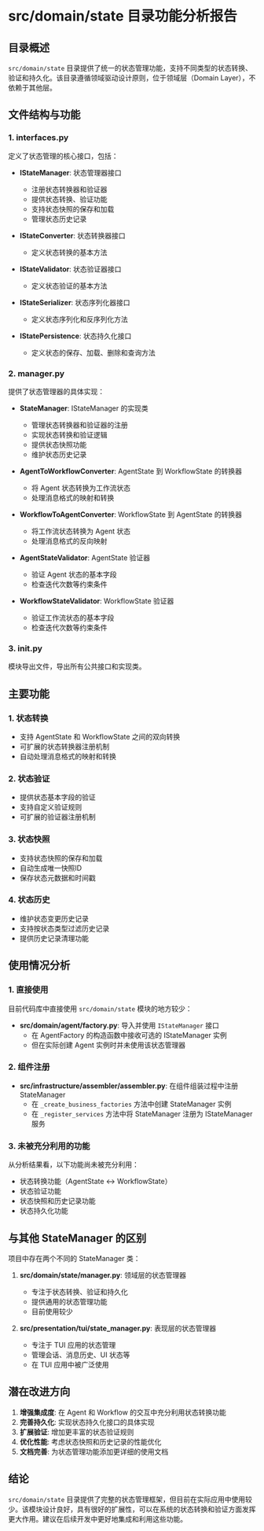 # src/domain/state 目录功能分析报告

## 目录概述

`src/domain/state` 目录提供了统一的状态管理功能，支持不同类型的状态转换、验证和持久化。该目录遵循领域驱动设计原则，位于领域层（Domain Layer），不依赖于其他层。

## 文件结构与功能

### 1. interfaces.py
定义了状态管理的核心接口，包括：

- **IStateManager**: 状态管理器接口
  - 注册状态转换器和验证器
  - 提供状态转换、验证功能
  - 支持状态快照的保存和加载
  - 管理状态历史记录

- **IStateConverter**: 状态转换器接口
  - 定义状态转换的基本方法

- **IStateValidator**: 状态验证器接口
  - 定义状态验证的基本方法

- **IStateSerializer**: 状态序列化器接口
  - 定义状态序列化和反序列化方法

- **IStatePersistence**: 状态持久化接口
  - 定义状态的保存、加载、删除和查询方法

### 2. manager.py
提供了状态管理器的具体实现：

- **StateManager**: IStateManager 的实现类
  - 管理状态转换器和验证器的注册
  - 实现状态转换和验证逻辑
  - 提供状态快照功能
  - 维护状态历史记录

- **AgentToWorkflowConverter**: AgentState 到 WorkflowState 的转换器
  - 将 Agent 状态转换为工作流状态
  - 处理消息格式的映射和转换

- **WorkflowToAgentConverter**: WorkflowState 到 AgentState 的转换器
  - 将工作流状态转换为 Agent 状态
  - 处理消息格式的反向映射

- **AgentStateValidator**: AgentState 验证器
  - 验证 Agent 状态的基本字段
  - 检查迭代次数等约束条件

- **WorkflowStateValidator**: WorkflowState 验证器
  - 验证工作流状态的基本字段
  - 检查迭代次数等约束条件

### 3. __init__.py
模块导出文件，导出所有公共接口和实现类。

## 主要功能

### 1. 状态转换
- 支持 AgentState 和 WorkflowState 之间的双向转换
- 可扩展的状态转换器注册机制
- 自动处理消息格式的映射和转换

### 2. 状态验证
- 提供状态基本字段的验证
- 支持自定义验证规则
- 可扩展的验证器注册机制

### 3. 状态快照
- 支持状态快照的保存和加载
- 自动生成唯一快照ID
- 保存状态元数据和时间戳

### 4. 状态历史
- 维护状态变更历史记录
- 支持按状态类型过滤历史记录
- 提供历史记录清理功能

## 使用情况分析

### 1. 直接使用
目前代码库中直接使用 `src/domain/state` 模块的地方较少：

- **src/domain/agent/factory.py**: 导入并使用 `IStateManager` 接口
  - 在 AgentFactory 的构造函数中接收可选的 IStateManager 实例
  - 但在实际创建 Agent 实例时并未使用该状态管理器

### 2. 组件注册
- **src/infrastructure/assembler/assembler.py**: 在组件组装过程中注册 StateManager
  - 在 `_create_business_factories` 方法中创建 StateManager 实例
  - 在 `_register_services` 方法中将 StateManager 注册为 IStateManager 服务

### 3. 未被充分利用的功能
从分析结果看，以下功能尚未被充分利用：
- 状态转换功能（AgentState ↔ WorkflowState）
- 状态验证功能
- 状态快照和历史记录功能
- 状态持久化功能

## 与其他 StateManager 的区别

项目中存在两个不同的 StateManager 类：

1. **src/domain/state/manager.py**: 领域层的状态管理器
   - 专注于状态转换、验证和持久化
   - 提供通用的状态管理功能
   - 目前使用较少

2. **src/presentation/tui/state_manager.py**: 表现层的状态管理器
   - 专注于 TUI 应用的状态管理
   - 管理会话、消息历史、UI 状态等
   - 在 TUI 应用中被广泛使用

## 潜在改进方向

1. **增强集成度**: 在 Agent 和 Workflow 的交互中充分利用状态转换功能
2. **完善持久化**: 实现状态持久化接口的具体实现
3. **扩展验证**: 增加更丰富的状态验证规则
4. **优化性能**: 考虑状态快照和历史记录的性能优化
5. **文档完善**: 为状态管理功能添加更详细的使用文档

## 结论

`src/domain/state` 目录提供了完整的状态管理框架，但目前在实际应用中使用较少。该模块设计良好，具有很好的扩展性，可以在系统的状态转换和验证方面发挥更大作用。建议在后续开发中更好地集成和利用这些功能。